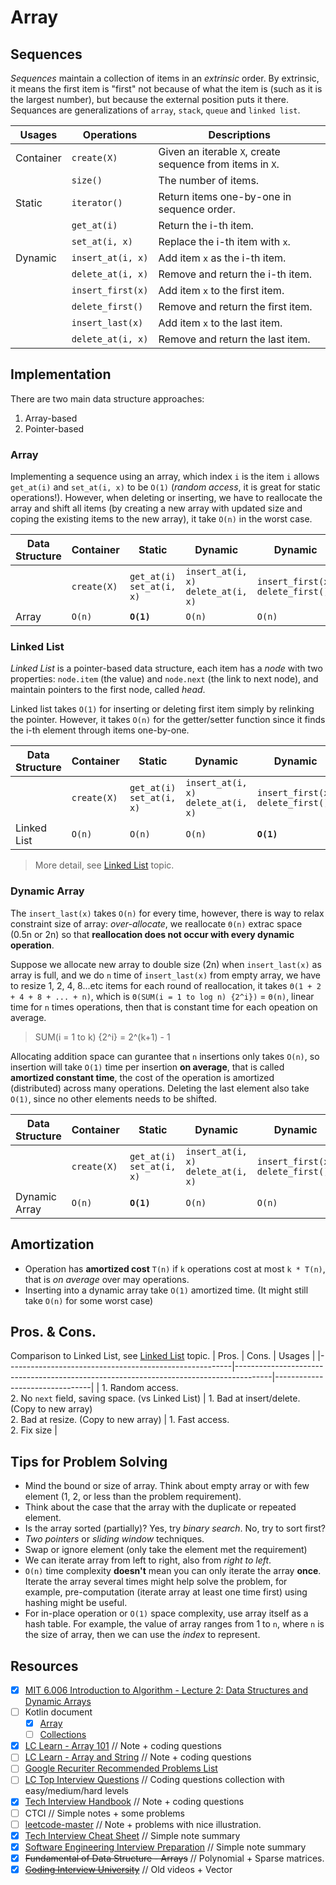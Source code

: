 # Array
## Sequences
*Sequences* maintain a collection of items in an *extrinsic* order. By extrinsic, it means the first item is "first" not because of what the item is (such as it is the largest number), but because the external position puts it there. Sequances are generalizations of `array`, `stack`, `queue` and `linked list`.

| Usages    | Operations        | Descriptions                                          |
|-----------|-------------------|-------------------------------------------------------|
| Container | `create(X)`       | Given an iterable `X`, create sequence from items in `X`. |
|           | `size()`          | The number of items.                                  |
| Static    | `iterator()`      | Return items one-by-one in sequence order.            |
|           | `get_at(i)`       | Return the i-th item.                                 |
|           | `set_at(i, x)`    | Replace the i-th item with `x`.                         |
| Dynamic   | `insert_at(i, x)` | Add item `x` as the i-th item.                          |
|           | `delete_at(i, x)` | Remove and return the i-th item.                      |
|           | `insert_first(x)`  | Add item `x` to the first item.                         |
|           | `delete_first()`  | Remove and return the first item.                     |
|           | `insert_last(x)`   | Add item `x` to the last item.                          |
|           | `delete_at(i, x)` | Remove and return the last item.                      |

## Implementation
There are two main data structure approaches:
1. Array-based
2. Pointer-based

### Array
Implementing a sequence using an array, which index `i` is the item `i` allows `get_at(i)` and `set_at(i, x)` to be `O(1)` (*random access*, it is great for static operations!). However, when deleting or inserting, we have to reallocate the array and shift all items (by creating a new array with updated size and coping the existing items to the new array), it take `O(n)` in the worst case.

| Data Structure | Container   | Static                     | Dynamic                             | Dynamic                            | Dynamic                          |
|----------------|-------------|----------------------------|-------------------------------------|------------------------------------|----------------------------------|
|                | `create(X)` | `get_at(i)` `set_at(i, x)` | `insert_at(i, x)` `delete_at(i, x)` | `insert_first(x)` `delete_first()` | `insert_last(x)` `delete_last()` |
| Array          | `O(n)`      | **`O(1)`**                 | `O(n)`                              | `O(n)`                             | `O(n)`                           |

### Linked List
*Linked List* is a pointer-based data structure, each item has a *node* with two properties: `node.item` (the value) and `node.next` (the link to next node), and maintain pointers to the first node, called *head*.

Linked list takes `O(1)` for inserting or deleting first item simply by relinking the pointer. However, it takes `O(n)` for the getter/setter function since it finds the i-th element through items one-by-one.

| Data Structure | Container   | Static                     | Dynamic                             | Dynamic                            | Dynamic                          |
|----------------|-------------|----------------------------|-------------------------------------|------------------------------------|----------------------------------|
|                | `create(X)` | `get_at(i)` `set_at(i, x)` | `insert_at(i, x)` `delete_at(i, x)` | `insert_first(x)` `delete_first()` | `insert_last(x)` `delete_last()` |
| Linked List    | `O(n)`      | `O(n)`                     | `O(n)`                              | **`O(1)`**                         | `O(n)`                           |

> More detail, see [Linked List](../topics/linked-list.md) topic.

### Dynamic Array
The `insert_last(x)` takes `O(n)` for every time, however, there is way to relax constraint size of array: *over-allocate*, we reallocate `Θ(n)` extrac space (0.5n or 2n) so that **reallocation does not occur with every dynamic operation**.

Suppose we allocate new array to double size (2n) when `insert_last(x)` as array is full, and we do `n` time of `insert_last(x)` from empty array, we have to resize 1, 2, 4, 8...etc items for each round of reallocation, it takes `Θ(1 + 2 + 4 + 8 + ... + n)`, which is `Θ(SUM(i = 1 to log n) {2^i})` = `Θ(n)`, linear time for `n` times operations, then that is constant time for each opeation on average.

> SUM(i = 1 to k) {2^i} = 2^(k+1) - 1

Allocating addition space can gurantee that `n` insertions only takes `O(n)`, so insertion will take `O(1)` time per insertion **on average**, that is called **amortized constant time**, the cost of the operation is amortized (distributed) across many operations. Deleting the last element also take `O(1)`, since no other elements needs to be shifted.

| Data Structure | Container   | Static                     | Dynamic                             | Dynamic                            | Dynamic                          |
|----------------|-------------|----------------------------|-------------------------------------|------------------------------------|----------------------------------|
|                | `create(X)` | `get_at(i)` `set_at(i, x)` | `insert_at(i, x)` `delete_at(i, x)` | `insert_first(x)` `delete_first()` | `insert_last(x)` `delete_last()` |
| Dynamic Array  | `O(n)`      | **`O(1)`**                     | `O(n)`                              | `O(n)`                             | **`O(1)`**                       |

## Amortization
* Operation has **amortized cost** `T(n)` if `k` operations cost at most `k * T(n)`, that is *on average* over may operations.
* Inserting into a dynamic array take `O(1)` amortized time. (It might still take `O(n)` for some worst case)

## Pros. & Cons.
Comparison to Linked List, see [Linked List](../topics/linked-list.md) topic.
| Pros.                                                  | Cons.                                                                                 | Usages                         |
|--------------------------------------------------------|---------------------------------------------------------------------------------------|--------------------------------|
| 1. Random access.<br>2. No `next` field, saving space. (vs Linked List) | 1. Bad at insert/delete. (Copy to new array)<br>2. Bad at resize. (Copy to new array) | 1. Fast access.<br>2. Fix size |

## Tips for Problem Solving
* Mind the bound or size of array. Think about empty array or with few element (1, 2, or less than the problem requirement).
* Think about the case that the array with the duplicate or repeated element.
* Is the array sorted (partially)? Yes, try *binary search*. No, try to sort first?
* *Two pointers* or *sliding window* techniques.
* Swap or ignore element (only take the element met the requirement)
* We can iterate array from left to right, also from *right to left*.
* `O(n)` time complexity **doesn't** mean you can only iterate the array **once**. Iterate the array several times might help solve the problem, for example, pre-computation (iterate array at least one time first) using hashing might be useful.
* For in-place operation or `O(1)` space complexity, use array itself as a hash table. For example, the value of array ranges from 1 to `n`, where `n` is the size of array, then we can use the *index* to represent.

## Resources
- [X] [MIT 6.006 Introduction to Algorithm - Lecture 2: Data Structures and Dynamic Arrays](https://ocw.mit.edu/courses/electrical-engineering-and-computer-science/6-006-introduction-to-algorithms-spring-2020/lecture-videos/lecture-2-data-structures-and-dynamic-arrays/)
- [ ] Kotlin document
    - [X] [Array](https://kotlinlang.org/docs/basic-types.html#arrays)
    - [ ] [Collections](https://kotlinlang.org/docs/collections-overview.html)
- [X] [LC Learn - Array 101](https://leetcode.com/explore/learn/card/fun-with-arrays/) // Note + coding questions
- [ ] [LC Learn - Array and String](https://leetcode.com/explore/learn/card/array-and-string/) // Note + coding questions
- [ ] [Google Recuriter Recommended Problems List](https://turingplanet.org/2020/09/18/leetcode_planning_list/#Array)
- [ ] [LC Top Interview Questions](https://leetcode.com/explore/interview/card/top-interview-questions-medium/103/array-and-strings/) // Coding questions collection with easy/medium/hard levels
- [X] [Tech Interview Handbook](https://www.techinterviewhandbook.org/algorithms/array) // Note + coding questions
- [ ] CTCI // Simple notes + some problems
- [ ] [leetcode-master](https://github.com/youngyangyang04/leetcode-master#%E6%95%B0%E7%BB%84) // Note + problems with nice illustration.
- [X] [Tech Interview Cheat Sheet](https://github.com/TSiege/Tech-Interview-Cheat-Sheet#array) // Simple note summary
- [X] [Software Engineering Interview Preparation](https://github.com/orrsella/soft-eng-interview-prep/blob/master/topics/data-structures.md#arrays) // Simple note summary
- [X] ~~Fundamental of Data Structure - Arrays~~  // Polynomial + Sparse matrices.
- [X] ~~[Coding Interview University](https://github.com/jwasham/coding-interview-university#arrays)~~ // Old videos + Vector